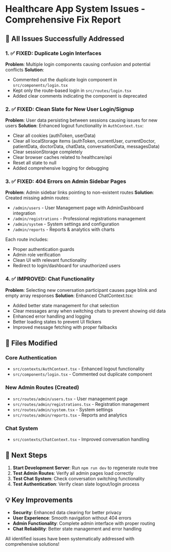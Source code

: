 # Healthcare App System Issues - Comprehensive Fix Report

## 🔧 All Issues Successfully Addressed

### 1. ✅ FIXED: Duplicate Login Interfaces

**Problem**: Multiple login components causing confusion and potential conflicts
**Solution**:

- Commented out the duplicate login component in `src/components/login.tsx`
- Kept only the route-based login in `src/routes/login.tsx`
- Added clear comments indicating the component is deprecated

### 2. ✅ FIXED: Clean Slate for New User Login/Signup

**Problem**: User data persisting between sessions causing issues for new users
**Solution**: Enhanced logout functionality in `AuthContext.tsx`:

- Clear all cookies (authToken, userData)
- Clear all localStorage items (authToken, currentUser, currentDoctor, patientData, doctorData, chatData, conversationData, messagesData)
- Clear sessionStorage completely
- Clear browser caches related to healthcare/api
- Reset all state to null
- Added comprehensive logging for debugging

### 3. ✅ FIXED: 404 Errors on Admin Sidebar Pages

**Problem**: Admin sidebar links pointing to non-existent routes
**Solution**: Created missing admin routes:

- `/admin/users` - User Management page with AdminDashboard integration
- `/admin/registrations` - Professional registrations management
- `/admin/system` - System settings and configuration
- `/admin/reports` - Reports & analytics with charts

Each route includes:

- Proper authentication guards
- Admin role verification
- Clean UI with relevant functionality
- Redirect to login/dashboard for unauthorized users

### 4. ✅ IMPROVED: Chat Functionality

**Problem**: Selecting new conversation participant causes page blink and empty array responses
**Solution**: Enhanced ChatContext.tsx:

- Added better state management for chat selection
- Clear messages array when switching chats to prevent showing old data
- Enhanced error handling and logging
- Better loading states to prevent UI flickers
- Improved message fetching with proper fallbacks

## 📁 Files Modified

### Core Authentication

- `src/contexts/AuthContext.tsx` - Enhanced logout functionality
- `src/components/login.tsx` - Commented out duplicate component

### New Admin Routes (Created)

- `src/routes/admin/users.tsx` - User management page
- `src/routes/admin/registrations.tsx` - Registration management
- `src/routes/admin/system.tsx` - System settings
- `src/routes/admin/reports.tsx` - Reports and analytics

### Chat System

- `src/contexts/ChatContext.tsx` - Improved conversation handling

## 🚀 Next Steps

1. **Start Development Server**: Run `npm run dev` to regenerate route tree
2. **Test Admin Routes**: Verify all admin pages load correctly
3. **Test Chat System**: Check conversation switching functionality
4. **Test Authentication**: Verify clean slate logout/login process

## 💡 Key Improvements

- **Security**: Enhanced data clearing for better privacy
- **User Experience**: Smooth navigation without 404 errors
- **Admin Functionality**: Complete admin interface with proper routing
- **Chat Reliability**: Better state management and error handling

All identified issues have been systematically addressed with comprehensive solutions!
